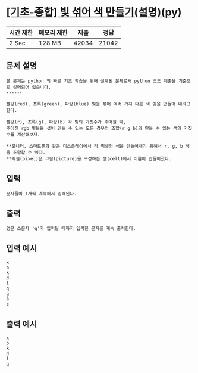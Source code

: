 # [[기초-종합] 빛 섞어 색 만들기(설명)(py)](https://codeup.kr/problem.php?id=6078)

| 시간 제한 | 메모리 제한 | 제출 | 정답 |
| --- | --- | --- | --- |
| 2 Sec | 128 MB | 42034 | 21042 |

## **문제 설명**

```
본 문제는 python 의 빠른 기초 학습을 위해 설계된 문제로서 python 코드 제출을 기준으로 설명되어 있습니다. 
------

빨강(red), 초록(green), 파랑(blue) 빛을 섞어 여러 가지 다른 색 빛을 만들어 내려고 한다.

빨강(r), 초록(g), 파랑(b) 각 빛의 가짓수가 주어질 때,
주어진 rgb 빛들을 섞어 만들 수 있는 모든 경우의 조합(r g b)과 만들 수 있는 색의 가짓 수를 계산해보자.  

**모니터, 스마트폰과 같은 디스플레이에서 각 픽셀의 색을 만들어내기 위해서 r, g, b 색을 조합할 수 있다.
**픽셀(pixel)은 그림(picture)을 구성하는 셀(cell)에서 이름이 만들어졌다.
```

## 입력

```
문자들이 1개씩 계속해서 입력된다.
```

## 출력

```
영문 소문자 'q'가 입력될 때까지 입력한 문자를 계속 출력한다.
```

## 입력 예시

```
x
b
k
d
l
q
g
a
c
```

## 출력 예시

```
x
b
k
d
l
q
```
